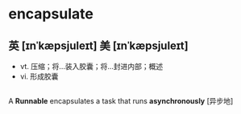 # encapsulate

##  英  [ɪnˈkæpsjuleɪt] 美  [ɪnˈkæpsjuleɪt]

- vt. 压缩；将…装入胶囊；将…封进内部；概述
- vi. 形成胶囊

## 

A **Runnable** encapsulates a task that runs **asynchronously** [异步地]